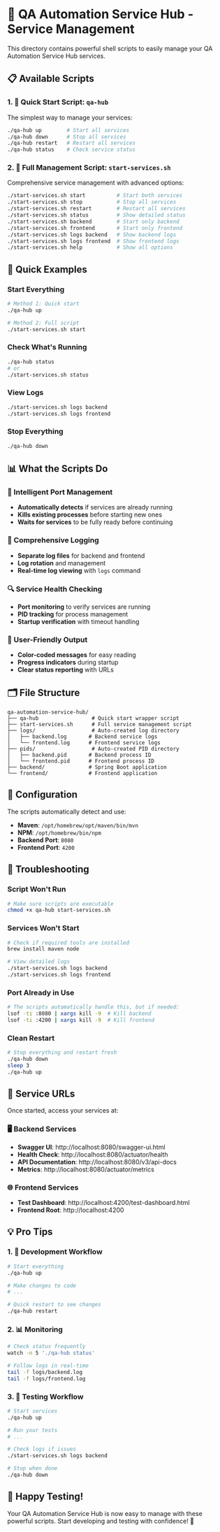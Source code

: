 # 🚀 QA Automation Service Hub - Service Management

This directory contains powerful shell scripts to easily manage your QA Automation Service Hub services.

## 📋 Available Scripts

### 1. 🎯 Quick Start Script: `qa-hub`
The simplest way to manage your services:

```bash
./qa-hub up        # Start all services
./qa-hub down      # Stop all services  
./qa-hub restart   # Restart all services
./qa-hub status    # Check service status
```

### 2. 🔧 Full Management Script: `start-services.sh`
Comprehensive service management with advanced options:

```bash
./start-services.sh start          # Start both services
./start-services.sh stop           # Stop all services
./start-services.sh restart        # Restart all services
./start-services.sh status         # Show detailed status
./start-services.sh backend        # Start only backend
./start-services.sh frontend       # Start only frontend
./start-services.sh logs backend   # Show backend logs
./start-services.sh logs frontend  # Show frontend logs
./start-services.sh help           # Show all options
```

## 🎯 Quick Examples

### Start Everything
```bash
# Method 1: Quick start
./qa-hub up

# Method 2: Full script
./start-services.sh start
```

### Check What's Running
```bash
./qa-hub status
# or
./start-services.sh status
```

### View Logs
```bash
./start-services.sh logs backend
./start-services.sh logs frontend
```

### Stop Everything
```bash
./qa-hub down
```

## 📊 What the Scripts Do

### 🎯 Intelligent Port Management
- **Automatically detects** if services are already running
- **Kills existing processes** before starting new ones
- **Waits for services** to be fully ready before continuing

### 📝 Comprehensive Logging
- **Separate log files** for backend and frontend
- **Log rotation** and management
- **Real-time log viewing** with `logs` command

### 🔍 Service Health Checking
- **Port monitoring** to verify services are running
- **PID tracking** for process management
- **Startup verification** with timeout handling

### 🎨 User-Friendly Output
- **Color-coded messages** for easy reading
- **Progress indicators** during startup
- **Clear status reporting** with URLs

## 🗂️ File Structure

```
qa-automation-service-hub/
├── qa-hub                 # Quick start wrapper script
├── start-services.sh      # Full service management script
├── logs/                  # Auto-created log directory
│   ├── backend.log       # Backend service logs
│   └── frontend.log      # Frontend service logs
├── pids/                  # Auto-created PID directory
│   ├── backend.pid       # Backend process ID
│   └── frontend.pid      # Frontend process ID
├── backend/              # Spring Boot application
└── frontend/             # Frontend application
```

## 🔧 Configuration

The scripts automatically detect and use:
- **Maven**: `/opt/homebrew/opt/maven/bin/mvn`
- **NPM**: `/opt/homebrew/bin/npm`
- **Backend Port**: `8080`
- **Frontend Port**: `4200`

## 🚨 Troubleshooting

### Script Won't Run
```bash
# Make sure scripts are executable
chmod +x qa-hub start-services.sh
```

### Services Won't Start
```bash
# Check if required tools are installed
brew install maven node

# View detailed logs
./start-services.sh logs backend
./start-services.sh logs frontend
```

### Port Already in Use
```bash
# The scripts automatically handle this, but if needed:
lsof -ti :8080 | xargs kill -9  # Kill backend
lsof -ti :4200 | xargs kill -9  # Kill frontend
```

### Clean Restart
```bash
# Stop everything and restart fresh
./qa-hub down
sleep 3
./qa-hub up
```

## 🎯 Service URLs

Once started, access your services at:

### 🖥️ Backend Services
- **Swagger UI**: http://localhost:8080/swagger-ui.html
- **Health Check**: http://localhost:8080/actuator/health
- **API Documentation**: http://localhost:8080/v3/api-docs
- **Metrics**: http://localhost:8080/actuator/metrics

### 🌐 Frontend Services
- **Test Dashboard**: http://localhost:4200/test-dashboard.html
- **Frontend Root**: http://localhost:4200

## 💡 Pro Tips

### 1. 🔄 Development Workflow
```bash
# Start everything
./qa-hub up

# Make changes to code
# ...

# Quick restart to see changes
./qa-hub restart
```

### 2. 📊 Monitoring
```bash
# Check status frequently
watch -n 5 './qa-hub status'

# Follow logs in real-time
tail -f logs/backend.log
tail -f logs/frontend.log
```

### 3. 🧪 Testing Workflow
```bash
# Start services
./qa-hub up

# Run your tests
# ...

# Check logs if issues
./start-services.sh logs backend

# Stop when done
./qa-hub down
```

## 🎉 Happy Testing!

Your QA Automation Service Hub is now easy to manage with these powerful scripts. Start developing and testing with confidence! 🚀